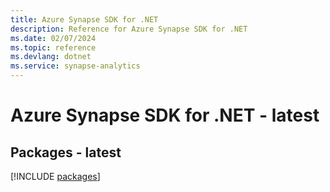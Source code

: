 ```yaml
---
title: Azure Synapse SDK for .NET
description: Reference for Azure Synapse SDK for .NET
ms.date: 02/07/2024
ms.topic: reference
ms.devlang: dotnet
ms.service: synapse-analytics
---
```

# Azure Synapse SDK for .NET - latest
## Packages - latest
[!INCLUDE [packages](synapse-index.md)]